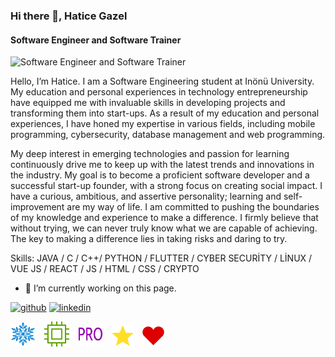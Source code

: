 ### Hi there 👋, Hatice Gazel
#### Software Engineer and Software Trainer
![Software Engineer and Software Trainer](https://arturssmirnovs.github.io/github-profile-readme-generator/images/banner.png)

Hello, I’m Hatice. I am a Software Engineering student at Inönü University. My education and personal experiences in technology entrepreneurship have equipped me with invaluable skills in developing projects and transforming them into start-ups. As a result of my education and personal experiences, I have honed my expertise in various fields, including mobile programming, cybersecurity, database management and web programming.

My deep interest in emerging technologies and passion for learning continuously drive me to keep up with the latest trends and innovations in the industry. My goal is to become a proficient software developer and a successful start-up founder, with a strong focus on creating social impact. I have a curious, ambitious, and assertive personality; learning and self-improvement are my way of life. I am committed to pushing the boundaries of my knowledge and experience to make a difference. I firmly believe that without trying, we can never truly know what we are capable of achieving. The key to making a difference lies in taking risks and daring to try.

Skills: JAVA / C / C++/ PYTHON / FLUTTER / CYBER SECURİTY / LİNUX / VUE JS / REACT / JS / HTML / CSS / CRYPTO

- 🔭 I’m currently working on this page. 


[<img src='https://cdn.jsdelivr.net/npm/simple-icons@3.0.1/icons/github.svg' alt='github' height='40'>](https://github.com/gazellhatice)  [<img src='https://cdn.jsdelivr.net/npm/simple-icons@3.0.1/icons/linkedin.svg' alt='linkedin' height='40'>](https://www.linkedin.com/in/https://www.linkedin.com/in/haticegazel/)  

<a href='https://archiveprogram.github.com/'><img src='https://raw.githubusercontent.com/acervenky/animated-github-badges/master/assets/acbadge.gif' width='40' height='40'></a> <a href='https://docs.github.com/en/developers'><img src='https://raw.githubusercontent.com/acervenky/animated-github-badges/master/assets/devbadge.gif' width='40' height='40'></a> <a href='https://github.com/pricing'><img src='https://raw.githubusercontent.com/acervenky/animated-github-badges/master/assets/pro.gif' width='40' height='40'></a> <a href='https://stars.github.com/'><img src='https://raw.githubusercontent.com/acervenky/animated-github-badges/master/assets/starbadge.gif' width='35' height='35'></a> <a href='https://docs.github.com/en/github/supporting-the-open-source-community-with-github-sponsors'><img src='https://raw.githubusercontent.com/acervenky/animated-github-badges/master/assets/sponsorbadge.gif' width='35' height='35'></a> 

